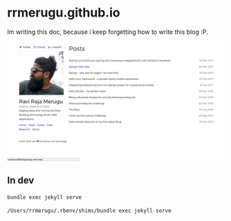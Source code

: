 # rrmerugu.github.io


Im writing this doc, because i keep forgetting how to write this blog :P.


![screenshot](screenshot.png)

## In dev

`bundle exec jekyll serve`

`/Users/rrmerugu/.rbenv/shims/bundle exec jekyll serve`
